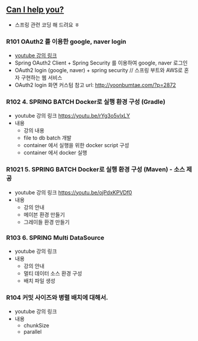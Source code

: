 ## [Can I help you?](https://www.youtube.com/playlist?list=PLogzC_RPf25H3WIJH1zq8VsmzlvVYML50)
 - 스프링 관련 코딩 해 드려요 ㅎ

### R101 OAuth2 를 이용한 google, naver login
 - [youtube 강의 링크](https://youtu.be/5jOn-t1MbvY)
 - Spring OAuth2 Client + Spring Security 를 이용하여 google, naver 로그인
 - OAuth2 login (google, naver) + spring security // 스프링 부트와 AWS로 혼자 구현하는 웹 서비스
 - OAuth2 login 화면 커스텀 참고  url: http://yoonbumtae.com/?p=2872

### R102 4. SPRING BATCH Docker로 실행 환경 구성 (Gradle)
- youtube 강의 링크 https://youtu.be/rYg3o5vlxLY
- 내용
  - 강의 내용
  - file to db batch 개발
  - container 에서 실행을 위한 docker script 구성
  - container 에서 docker 실행

### R1021 5. SPRING BATCH Docker로 실행 환경 구성 (Maven) - 소스 제공
- youtube 강의 링크 https://youtu.be/ojPdxKPVDf0
- 내용
  - 강의 안내
  - 메이븐 환경 만들기
  - 그레이들 환경 만들기

### R103 6. SPRING Multi DataSource
- youtube 강의 링크 
- 내용
  - 강의 안내
  - 멀티 데이터 소스 환경 구성 
  - 배치 파일 생성

### R104 커밋 사이즈와 병렬 배치에 대해서.
- youtube 강의 링크
- 내용
  - chunkSize
  - parallel
 